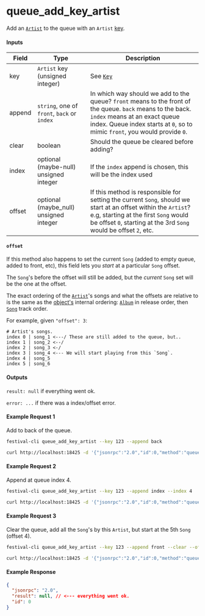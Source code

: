 # queue_add_key_artist
Add an [`Artist`](../../common-objects/artist.md) to the queue with an `Artist` [key](../../common-objects/key.md).

#### Inputs

| Field  | Type                                        | Description |
|--------|---------------------------------------------|-------------|
| key    | `Artist` key (unsigned integer)             | See [`Key`](key.md)
| append | `string`, one of `front`, `back` or `index` | In which way should we add to the queue? `front` means to the front of the queue. `back` means to the back. `index` means at an exact queue index. Queue index starts at `0`, so to mimic `front`, you would provide `0`.
| clear  | boolean                                     | Should the queue be cleared before adding?
| index  | optional (maybe-null) unsigned integer      | If the `index` append is chosen, this will be the index used
| offset | optional (maybe_null) unsigned integer      | If this method is responsible for setting the current `Song`, should we start at an offset within the `Artist`? e.g, starting at the first `Song` would be offset `0`, starting at the 3rd `Song` would be offset `2`, etc.

#### `offset`
If this method also happens to set the current `Song` (added to empty queue, added to front, etc), this field lets you _start_ at a particular `Song` offset.

The `Song`'s before the offset will still be added, but the _current_ `Song` set will be the one at the offset.

The exact ordering of the [`Artist`](../../common-objects/artist.md)'s songs and what the offsets are relative to is the same as the [object's](../../common-objects/artist.md) internal ordering: [`Album`](../../common-objects/album.md) in release order, then [`Song`](../../common-objects/song.md) track order.

For example, given `"offset": 3`:
```plaintext
# Artist's songs.
index 0 | song_1 <---/ These are still added to the queue, but..
index 1 | song_2 <--/
index 2 | song_3 <-/
index 3 | song_4 <--- We will start playing from this `Song`.
index 4 | song_5
index 5 | song_6
```

#### Outputs
`result: null` if everything went ok.

`error: ...` if there was a index/offset error.

#### Example Request 1
Add to back of the queue.
```bash
festival-cli queue_add_key_artist --key 123 --append back
```
```bash
curl http://localhost:18425 -d '{"jsonrpc":"2.0","id":0,"method":"queue_add_key_artist","params":{"key":123,"append":"back","clear":false}}'
```

#### Example Request 2
Append at queue index 4.
```bash
festival-cli queue_add_key_artist --key 123 --append index --index 4
```
```bash
curl http://localhost:18425 -d '{"jsonrpc":"2.0","id":0,"method":"queue_add_key_artist","params":{"key":123,"append":"index","index":4,"clear":false}}'
```

#### Example Request 3
Clear the queue, add all the `Song`'s by this `Artist`, but start at the 5th `Song` (offset 4).
```bash
festival-cli queue_add_key_artist --key 123 --append front --clear --offset 4
```
```bash
curl http://localhost:18425 -d '{"jsonrpc":"2.0","id":0,"method":"queue_add_key_artist","params":{"key":123,"append":"front","clear":true,"offset":4}}'
```

#### Example Response
```json
{
  "jsonrpc": "2.0",
  "result": null, // <--- everything went ok.
  "id": 0
}
```
